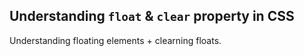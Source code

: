 ## Understanding `float` & `clear` property in CSS

Understanding floating elements + clearning floats.